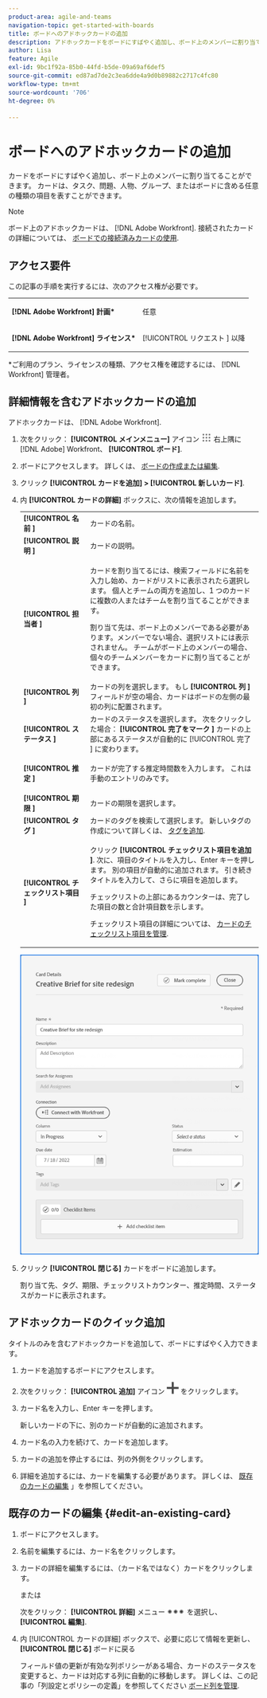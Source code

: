 ```yaml
---
product-area: agile-and-teams
navigation-topic: get-started-with-boards
title: ボードへのアドホックカードの追加
description: アドホックカードをボードにすばやく追加し、ボード上のメンバーに割り当てることができます。 カードは、タスク、問題、人物、グループ、またはボードに含める任意の種類の項目を表すことができます。
author: Lisa
feature: Agile
exl-id: 9bc1f92a-85b0-44fd-b5de-09a69af6def5
source-git-commit: ed87ad7de2c3ea6dde4a9d0b89882c2717c4fc80
workflow-type: tm+mt
source-wordcount: '706'
ht-degree: 0%

---
```


# ボードへのアドホックカードの追加

カードをボードにすばやく追加し、ボード上のメンバーに割り当てることができます。 カードは、タスク、問題、人物、グループ、またはボードに含める任意の種類の項目を表すことができます。

>[!NOTE]
>
>ボード上のアドホックカードは、 [!DNL Adobe Workfront]. 接続されたカードの詳細については、 [ボードでの接続済みカードの使用](/help/quicksilver/agile/get-started-with-boards/connected-cards.md).

## アクセス要件

この記事の手順を実行するには、次のアクセス権が必要です。

<table style="table-layout:auto"> 
 <col> 
 </col> 
 <col> 
 </col> 
 <tbody> 
  <tr> 
   <td role="rowheader"><strong>[!DNL Adobe Workfront] 計画*</strong></td> 
   <td> <p>任意</p> </td> 
  </tr> 
  <tr> 
   <td role="rowheader"><strong>[!DNL Adobe Workfront] ライセンス*</strong></td> 
   <td> <p>[!UICONTROL リクエスト ] 以降</p> </td> 
  </tr> 
 </tbody> 
</table>

&#42;ご利用のプラン、ライセンスの種類、アクセス権を確認するには、 [!DNL Workfront] 管理者。

## 詳細情報を含むアドホックカードの追加

アドホックカードは、 [!DNL Adobe Workfront].

1. 次をクリック： **[!UICONTROL メインメニュー]** アイコン ![](assets/main-menu-icon.png) 右上隅に [!DNL Adobe] Workfront、 **[!UICONTROL ボード]**.
1. ボードにアクセスします。 詳しくは、 [ボードの作成または編集](../../agile/get-started-with-boards/create-edit-board.md).
1. クリック **[!UICONTROL カードを追加] > [!UICONTROL 新しいカード]**.
1. 内 **[!UICONTROL カードの詳細]** ボックスに、次の情報を追加します。

   <table style="table-layout:auto"> 
    <col> 
    <col> 
    <tbody> 
     <tr> 
      <td role="rowheader"><strong>[!UICONTROL 名前 ]</strong> </td> 
      <td>カードの名前。</td> 
     </tr> 
     <tr> 
      <td role="rowheader"><strong>[!UICONTROL 説明 ]</strong> </td> 
      <td>カードの説明。</td> 
     </tr> 
     <tr> 
      <td role="rowheader"><strong>[!UICONTROL 担当者 ]</strong> </td> 
      <td> <p>カードを割り当てるには、検索フィールドに名前を入力し始め、カードがリストに表示されたら選択します。 個人とチームの両方を追加し、1 つのカードに複数の人またはチームを割り当てることができます。</p> <p>割り当て先は、ボード上のメンバーである必要があります。メンバーでない場合、選択リストには表示されません。 チームがボード上のメンバーの場合、個々のチームメンバーをカードに割り当てることができます。</p></td>
     </tr> 
     <tr> 
      <td role="rowheader"><strong>[!UICONTROL 列 ]</strong> </td> 
      <td>カードの列を選択します。 もし <strong>[!UICONTROL 列 ]</strong> フィールドが空の場合、カードはボードの左側の最初の列に配置されます。</td>
     </tr>
     <tr> 
      <td role="rowheader"><strong>[!UICONTROL ステータス ]</strong> </td> 
      <td>カードのステータスを選択します。 次をクリックした場合： <strong>[!UICONTROL 完了をマーク ]</strong> カードの上部にあるステータスが自動的に [!UICONTROL 完了 ] に変わります。</td> 
     </tr>
     <tr> 
      <td role="rowheader"><strong>[!UICONTROL 推定 ]</strong></td> 
      <td><p>カードが完了する推定時間数を入力します。 これは手動のエントリのみです。</p></td>
     </tr>
     <tr> 
      <td role="rowheader"><strong>[!UICONTROL 期限 ]</strong></td> 
      <td>カードの期限を選択します。 </td>
     </tr>
     <tr> 
      <td role="rowheader"><strong>[!UICONTROL タグ ]</strong></td> 
      <td>カードのタグを検索して選択します。 新しいタグの作成について詳しくは、 <a href="../../agile/get-started-with-boards/add-tags.md" class="MCXref xref">タグを追加</a>.</td> 
     </tr>  
     <tr> 
      <td role="rowheader"><strong>[!UICONTROL チェックリスト項目 ]</strong> </td> 
      <td> <p>クリック <strong>[!UICONTROL チェックリスト項目を追加 ]</strong>. 次に、項目のタイトルを入力し、Enter キーを押します。 別の項目が自動的に追加されます。 引き続きタイトルを入力して、さらに項目を追加します。</p> <p>チェックリストの上部にあるカウンターは、完了した項目の数と合計項目数を示します。</p> <p>チェックリスト項目の詳細については、 <a href="/help/quicksilver/agile/get-started-with-boards/manage-checklist-items.md">カードのチェックリスト項目を管理</a>.</p> </td> 
     </tr> 
    </tbody> 
   </table>

   ![アドホックカードの詳細](assets/boards-edit-ad-hoc-card-071822.png)

1. クリック **[!UICONTROL 閉じる]** カードをボードに追加します。

   割り当て先、タグ、期限、チェックリストカウンター、推定時間、ステータスがカードに表示されます。

## アドホックカードのクイック追加

タイトルのみを含むアドホックカードを追加して、ボードにすばやく入力できます。

1. カードを追加するボードにアクセスします。
1. 次をクリック： **[!UICONTROL 追加]** アイコン ![カードを追加](assets/addicon-spectrum.png) をクリックします。
1. カード名を入力し、Enter キーを押します。

   新しいカードの下に、別のカードが自動的に追加されます。

1. カード名の入力を続けて、カードを追加します。
1. カードの追加を停止するには、列の外側をクリックします。
1. 詳細を追加するには、カードを編集する必要があります。 詳しくは、 [既存のカードの編集](#edit-an-existing-card) 」を参照してください。

## 既存のカードの編集 {#edit-an-existing-card}

1. ボードにアクセスします。
1. 名前を編集するには、カード名をクリックします。
1. カードの詳細を編集するには、（カード名ではなく）カードをクリックします。

   または

   次をクリック： **[!UICONTROL 詳細]** メニュー ![[!UICONTROL その他のメニュー]](assets/more-icon-spectrum.png) を選択し、 **[!UICONTROL 編集]**.

1. 内 [!UICONTROL カードの詳細] ボックスで、必要に応じて情報を更新し、 **[!UICONTROL 閉じる]** ボードに戻る

   フィールド値の更新が有効な列ポリシーがある場合、カードのステータスを変更すると、カードは対応する列に自動的に移動します。 詳しくは、この記事の「列設定とポリシーの定義」を参照してください [ボード列を管理](/help/quicksilver/agile/get-started-with-boards/manage-board-columns.md).
